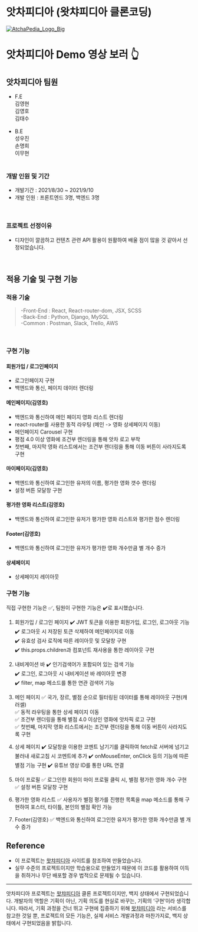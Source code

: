 # 앗차피디아 (왓챠피디아 클론코딩)
<a href="https://www.youtube.com/watch?v=CBenPZkhncU&ab_channel=%EA%B9%80%EC%98%81%ED%98%B8">![AtchaPedia_Logo_Big](https://user-images.githubusercontent.com/79790476/132983431-8c559de4-d409-4d06-8eac-232b40f763a8.png)</a>

# 앗차피디아 Demo 영상 보러  👆 

## 앗차피디아 팀원

- F.E<br>
  김영현<br>
  김영호<br>
  김태수<br>
  <br>
- B.E<br>
  성우진<br>
  손명희<br>
  이무현<br>
  <br>

### 개발 인원 및 기간

- 개발기간 : 2021/8/30 ~ 2021/9/10
- 개발 인원 : 프론트엔드 3명, 백엔드 3명

<br>

### 프로젝트 선정이유

- 디자인이 깔끔하고 컨텐츠 관련 API 활용이 원활하여 배울 점이 많을 것 같아서 선정되었습니다.

<br>


## 적용 기술 및 구현 기능


### 적용 기술


> -Front-End : React, React-router-dom, JSX, SCSS<br>
> -Back-End : Python, Django, MySQL<br>
> -Common : Postman, Slack, Trello, AWS

<br>

### 구현 기능


#### 회원가입 / 로그인페이지

- 로그인페이지 구현
- 백엔드와 통신, 페이지 데이터 렌더링


#### 메인페이지(김영호)

- 백엔드와 통신하여 메인 페이지 영화 리스트 렌더링
- react-router를 사용한 동적 라우팅 (메인 -> 영화 상세페이지 이동)
- 메인페이지 Carousel 구현
- 평점 4.0 이상 영화에 조건부 렌더링을 통해 앗차 로고 부착
- 첫번째, 마지막 영화 리스트에서는 조건부 렌더링을 통해 이동 버튼이 사라지도록 구현

#### 마이페이지(김영호)

- 백엔드와 통신하여 로그인한 유저의 이름, 평가한 영화 갯수 렌더링
- 설정 버튼 모달창 구현

#### 평가한 영화 리스트(김영호)

- 백엔드와 통신하여 로그인한 유저가 평가한 영화 리스트와 평가한 점수 렌더링

#### Footer(김영호)

- 백엔드와 통신하여 로그인한 유저가 평가한 영화 개수만큼 별 개수 증가

#### 상세페이지

- 상세페이지 레이아웃

### 구현 기능

직접 구현한 기능은 ✅, 팀원이 구현한 기능은 ✔️로 표시했습니다.

1. 회원가입 / 로그인 페이지 
✔️ JWT 토큰을 이용한 회원가입, 로그인, 로그아웃 기능 <br>
✔️ 로그아웃 시 저장된 토큰 삭제하여 메인페이지로 이동<br>
✔️ 유효성 검사 로직에 따른 레이아웃 및 모달창 구현<br>
✔️ this.props.children과 컴포넌트 재사용을 통한 레이아웃 구현<br>

2. 내비게이션 바
✔️ 인기검색어가 포함되어 있는 검색 기능<br>
✔️ 로그인, 로그아웃 시 내비게이션 바 레이아웃 변경<br>
✔️ filter, map 메소드를 통한 연관 검색어 기능<br>

3. 메인 페이지
✅ 국가, 장르, 별점 순으로 필터링된 데이터를 통해 레이아웃 구현(캐러셀)<br>
✅ 동적 라우팅을 통한 상세 페이지 이동<br>
✅ 조건부 렌더링을 통해 별점 4.0 이상인 영화에 앗차픽 로고 구현<br>
✅ 첫번째, 마지막 영화 리스트에서는 조건부 렌더링을 통해 이동 버튼이 사라지도록 구현<br>


4. 상세 페이지
✔️ 모달창을 이용한 코멘트 남기기를 클릭하여 fetch로 서버에 넘기고 불러내 새로고침 시 코멘트에 추가
✔️ onMouseEnter, onClick 등의 기능에 따른 별점 기능 구현
✔️ 유튜브 영상 ID를 통한 URL 연결

5. 마이 프로필
✅ 로그인한 회원이 마이 프로필 클릭 시, 별점 평가한 영화 개수 구현<br>
✅ 설정 버튼 모달창 구현<br>

6. 평가한 영화 리스트
✅ 사용자가 별점 평가를 진행한 목록을 map 메소드를 통해 구현하여 포스터, 타이틀, 본인의 별점 확인 가능 <br>

7. Footer(김영호)
✅ 백엔드와 통신하여 로그인한 유저가 평가한 영화 개수만큼 별 개수 증가





## Reference

- 이 프로젝트는 [왓챠피디아](https://pedia.watcha.com/ko-KR) 사이트를 참조하여 만들었습니다.
- 실무 수준의 프로젝트이지만 학습용으로 만들었기 때문에 이 코드를 활용하여 이득을 취하거나 무단 배포할 경우 법적으로 문제될 수 있습니다.
<hr>
앗차피디아 프로젝트는 <a href="https://pedia.watcha.com/ko-KR">왓챠피디아<a/> 클론 프로젝트이지만, 백지 상태에서 구현되었습니다. 개발자의 역할은 기획이 아닌, 기획 의도를 현실로 바꾸는, 기획의 ‘구현’이라 생각합니다. 따라서, 기획 과정을 건너 뛰고 구현에 집중하기 위해 <a href="https://pedia.watcha.com/ko-KR">왓챠피디아<a/> 라는 서비스를 참고한 것일 뿐, 프로젝트의 모든 기능은, 실제 서비스 개발과정과 마찬가지로, 백지 상태에서 구현되었음을 밝힙니다.
